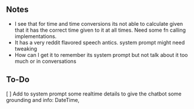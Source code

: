 Notes
---
- I see that for time and time conversions its not able to calculate given that it has the correct time given to it at all times. Need some fn calling implementations.
- It has a very reddit flavored speech antics. system prompt might need tweaking
- How can I get it to remember its system prompt but not talk about it too much or in conversations

To-Do
---
[ ] Add to system prompt some realtime details to give the chatbot some grounding and info: DateTime, 